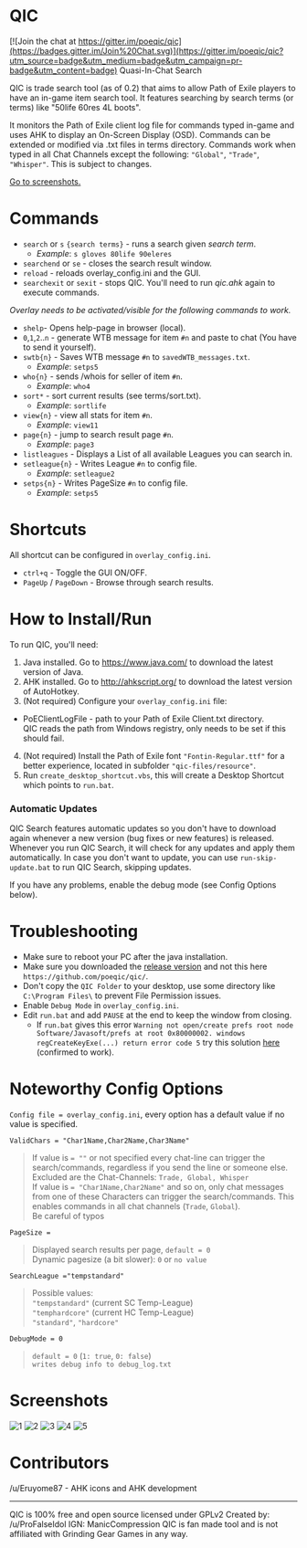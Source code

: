 # QIC

[![Join the chat at https://gitter.im/poeqic/qic](https://badges.gitter.im/Join%20Chat.svg)](https://gitter.im/poeqic/qic?utm_source=badge&utm_medium=badge&utm_campaign=pr-badge&utm_content=badge)
Quasi-In-Chat Search

QIC is trade search tool (as of 0.2) that aims to allow Path of Exile players to have an in-game item search tool. It features searching by search terms (or terms) like "50life 60res 4L boots".

It monitors the Path of Exile client log file for commands typed in-game and uses AHK to display an On-Screen Display (OSD). Commands can be extended or modified via .txt files in terms directory. Commands work when typed in all Chat Channels except the following: `"Global"`, `"Trade"`, `"Whisper"`. This is subject to changes.  

[Go to screenshots.](#screenshots)

# Commands

* `search` or `s` `{search terms}` - runs a search given _search term_.
  * _Example_: `s gloves 80life 90eleres`
* `searchend` or `se` - closes the search result window.
* `reload` - reloads overlay_config.ini and the GUI.
* `searchexit` or `sexit` - stops QIC. You'll need to run _qic.ahk_ again to execute commands.
 
_Overlay needs to be activated/visible for the following commands to work._
* `shelp`- Opens help-page in browser (local).
* `0`,`1`,`2`..`n` - generate WTB message for item `#n` and paste to chat (You have to send it yourself).
* `swtb{n}` - Saves WTB message `#n` to `savedWTB_messages.txt`.
  * _Example_: `setps5`
* `who{n}` - sends /whois for seller of item `#n`.
  * _Example_: `who4`
* `sort*` - sort current results (see terms/sort.txt).
  * _Example_: `sortlife`
* `view{n}` - view all stats for item `#n`.
  * _Example_: `view11`
* `page{n}` - jump to search result page `#n`.
  * _Example_: `page3`
* `listleagues` - Displays a List of all available Leagues you can search in.
* `setleague{n}` - Writes League `#n` to config file.
  * _Example_: `setleague2`
* `setps{n}` - Writes PageSize `#n` to config file.
  * _Example_: `setps5`

# Shortcuts
All shortcut can be configured in `overlay_config.ini`.
* `ctrl+q` - Toggle the GUI ON/OFF.
* `PageUp` / `PageDown` - Browse through search results.

# How to Install/Run

To run QIC, you'll need:

1. Java installed. Go to https://www.java.com/ to download the latest version of Java.
2. AHK installed. Go to http://ahkscript.org/ to download the latest version of AutoHotkey.
3. (Not required) Configure your `overlay_config.ini` file:
  * PoEClientLogFile - path to your Path of Exile Client.txt directory.  
    QIC reads the path from Windows registry, only needs to be set if this should fail.
4. (Not required) Install the Path of Exile font `"Fontin-Regular.ttf"` for a better experience, located in subfolder `"qic-files/resource"`.
5. Run `create_desktop_shortcut.vbs`, this will create a Desktop Shortcut which points to `run.bat`.  

### Automatic Updates

QIC Search features automatic updates so you don't have to download again whenever a new version (bug fixes or new features) is released. Whenever you run QIC Search, it will check for any updates and apply them automatically. In case you don't want to update, you can use `run-skip-update.bat` to run QIC Search, skipping updates.

If you have any problems, enable the debug mode (see Config Options below).

# Troubleshooting

* Make sure to reboot your PC after the java installation.
* Make sure you downloaded the [release version](https://github.com/poeqic/qic/releases) and not this here `https://github.com/poeqic/qic/`.
* Don't copy the `QIC Folder` to your desktop, use some directory like `C:\Program Files\` to prevent File Permission issues.
* Enable `Debug Mode` in `overlay_config.ini`.
* Edit `run.bat` and add `PAUSE` at the end to keep the window from closing.
    * If `run.bat` gives this error `Warning not open/create prefs root node Software/Javasoft/prefs at root 0x80000002. windows regCreateKeyExe(...) return error code 5` try this solution [here](http://stackoverflow.com/questions/16428098/groovy-shell-warning-could-not-open-create-prefs-root-node) (confirmed to work).

# Noteworthy Config Options

`Config file = overlay_config.ini`, every option has a default value if no value is specified.
  
`ValidChars = "Char1Name,Char2Name,Char3Name"`  
> If value is `= ""` or not specified every chat-line can trigger the search/commands, regardless if you send the line or someone else.  
> Excluded are the Chat-Channels: `Trade, Global, Whisper`  
> If value is `= "Char1Name,Char2Name"` and so on, only chat messages from one of these Characters can trigger the search/commands. This enables commands in all chat channels (`Trade`, `Global`).  
> Be careful of typos

`PageSize = `  
> Displayed search results per page, `default = 0`  
> Dynamic pagesize (a bit slower): `0` or `no value` 

`SearchLeague ="tempstandard"`  
> Possible values:   
> 	`"tempstandard"` (current SC Temp-League)   
>	`"temphardcore"` (current HC Temp-League)   
>	`"standard"`, `"hardcore"`  

`DebugMode = 0`  
> `default = 0` (`1: true`, `0: false`)  
> `writes debug info to debug_log.txt`

# Screenshots

![1](https://raw.githubusercontent.com/poeqic/qic/gh-pages/images/scr01.png)
![2](https://raw.githubusercontent.com/poeqic/qic/gh-pages/images/scr02.png)
![3](https://raw.githubusercontent.com/poeqic/qic/gh-pages/images/scr03.png)
![4](https://raw.githubusercontent.com/poeqic/qic/gh-pages/images/scr04.png)
![5](https://raw.githubusercontent.com/poeqic/qic/gh-pages/images/screen-help.png)

# Contributors

/u/Eruyome87 - AHK icons and AHK development

---

QIC is 100% free and open source licensed under GPLv2
Created by: /u/ProFalseIdol IGN: ManicCompression
QIC is fan made tool and is not affiliated with Grinding Gear Games in any way.
